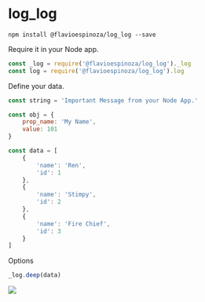 # log_log

```console
npm install @flavioespinoza/log_log --save
```

Require it in your Node app.

```javascript
const _log = require('@flavioespinoza/log_log')._log
const log = require('@flavioespinoza/log_log').log
```
Define your data.
```javascript
const string = 'Important Message from your Node App.'

const obj = {
    prop_name: 'My Name',
    value: 101
}

const data = [
	{
		'name': 'Ren',
		'id': 1
	},
	{
		'name': 'Stimpy',
		'id': 2
	},
	{
		'name': 'Fire Chief',
		'id': 3
	}
]
```
Options
```javascript
_log.deep(data)
```

![]('./img/log_colors.png')
